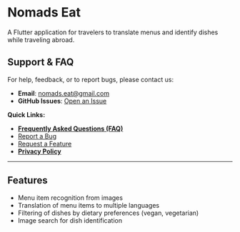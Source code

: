 # Nomads Eat

A Flutter application for travelers to translate menus and identify dishes while traveling abroad.

## Support & FAQ

For help, feedback, or to report bugs, please contact us:

-   **Email**: [nomads.eat@gmail.com](mailto:nomads.eat@gmail.com)
-   **GitHub Issues**: [Open an Issue](https://github.com/exdenta/nomads-eat-support/issues)

**Quick Links:**
-   [**Frequently Asked Questions (FAQ)**](./docs/faq.md)
-   [Report a Bug](https://github.com/exdenta/nomads-eat-support/issues/new?assignees=&labels=bug&template=bug_report.md&title=)
-   [Request a Feature](https://github.com/exdenta/nomads-eat-support/issues/new?assignees=&labels=enhancement&template=feature_request.md&title=)
-   [**Privacy Policy**](./docs/PRIVACY_POLICY.md)

---

## Features

-   Menu item recognition from images
-   Translation of menu items to multiple languages
-   Filtering of dishes by dietary preferences (vegan, vegetarian)
-   Image search for dish identification
